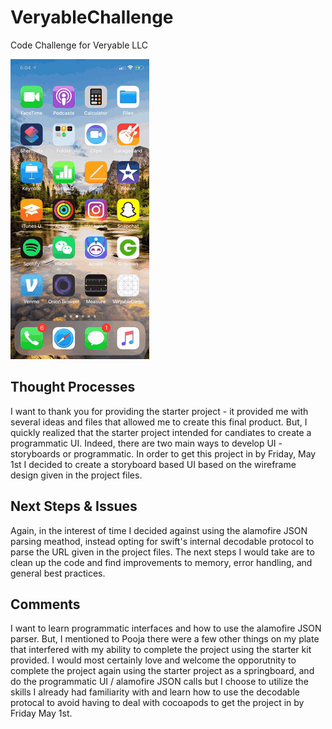 # VeryableChallenge
Code Challenge for Veryable LLC

![](VeryableDemoGif.gif)

## Thought Processes
I want to thank you for providing the starter project - it provided me with several ideas and files that allowed me to create this final product. But, I quickly realized that the starter project intended for candiates to create a programmatic UI. Indeed, there are two main ways to develop UI - storyboards or programmatic. In order to get this project in by Friday, May 1st I decided to create a storyboard based UI based on the wireframe design given in the project files. 

## Next Steps & Issues 
Again, in the interest of time I decided against using the alamofire JSON parsing meathod, instead opting for swift's internal decodable protocol to parse the URL given in the project files. The next steps I would take are to clean up the code and find improvements to memory, error handling, and general best practices. 

## Comments
I want to learn programmatic interfaces and how to use the alamofire JSON parser. But, I mentioned to Pooja there were a few other things on my plate that interfered with my ability to complete the project using the starter kit provided. I would most certainly love and welcome the opporutnity to complete the project again using the starter project as a springboard, and do the programmatic UI / alamofire JSON calls but I choose to utilize the skills I already had familiarity with and learn how to use the decodable protocal to avoid having to deal with cocoapods to get the project in by Friday May 1st. 
